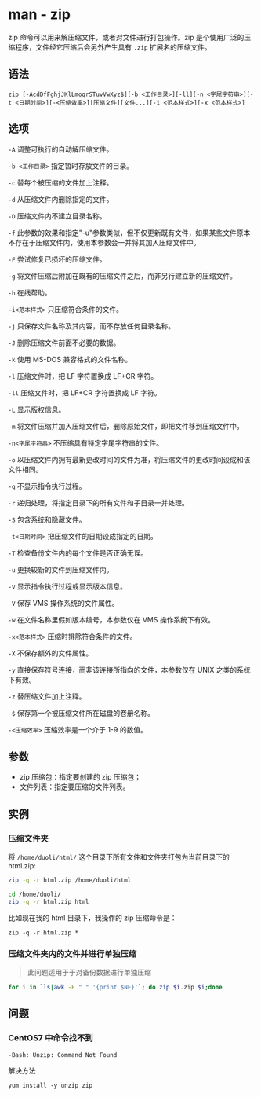 # man - zip

zip 命令可以用来解压缩文件，或者对文件进行打包操作。zip 是个使用广泛的压缩程序，文件经它压缩后会另外产生具有 `.zip` 扩展名的压缩文件。

## 语法

```
zip [-AcdDfFghjJKlLmoqrSTuvVwXyz$][-b <工作目录>][-ll][-n <字尾字符串>][-t <日期时间>][-<压缩效率>][压缩文件][文件...][-i <范本样式>][-x <范本样式>]
```

## 选项

`-A`
调整可执行的自动解压缩文件。

`-b <工作目录>`
指定暂时存放文件的目录。

`-c`
替每个被压缩的文件加上注释。

`-d`
从压缩文件内删除指定的文件。

`-D`
压缩文件内不建立目录名称。

`-f`
此参数的效果和指定"-u"参数类似，但不仅更新既有文件，如果某些文件原本不存在于压缩文件内，使用本参数会一并将其加入压缩文件中。

`-F`
尝试修复已损坏的压缩文件。

`-g`
将文件压缩后附加在既有的压缩文件之后，而非另行建立新的压缩文件。

`-h`
在线帮助。

`-i<范本样式>`
只压缩符合条件的文件。

`-j`
只保存文件名称及其内容，而不存放任何目录名称。

`-J`
删除压缩文件前面不必要的数据。

`-k`
使用 MS-DOS 兼容格式的文件名称。

`-l`
压缩文件时，把 LF 字符置换成 LF+CR 字符。

`-ll`
压缩文件时，把 LF+CR 字符置换成 LF 字符。

`-L`
显示版权信息。

`-m`
将文件压缩并加入压缩文件后，删除原始文件，即把文件移到压缩文件中。

`-n<字尾字符串>`
不压缩具有特定字尾字符串的文件。

`-o`
以压缩文件内拥有最新更改时间的文件为准，将压缩文件的更改时间设成和该文件相同。

`-q`
不显示指令执行过程。

`-r`
递归处理，将指定目录下的所有文件和子目录一并处理。

`-S`
包含系统和隐藏文件。

`-t<日期时间>`
把压缩文件的日期设成指定的日期。

`-T`
检查备份文件内的每个文件是否正确无误。

`-u`
更换较新的文件到压缩文件内。

`-v`
显示指令执行过程或显示版本信息。

`-V`
保存 VMS 操作系统的文件属性。

`-w`
在文件名称里假如版本编号，本参数仅在 VMS 操作系统下有效。

`-x<范本样式>`
压缩时排除符合条件的文件。

`-X`
不保存额外的文件属性。

`-y`
直接保存符号连接，而非该连接所指向的文件，本参数仅在 UNIX 之类的系统下有效。

`-z`
替压缩文件加上注释。

`-$`
保存第一个被压缩文件所在磁盘的卷册名称。

`-<压缩效率>`
压缩效率是一个介于 1-9 的数值。

## 参数

-   zip 压缩包：指定要创建的 zip 压缩包；
-   文件列表：指定要压缩的文件列表。

## 实例

### 压缩文件夹

将 `/home/duoli/html/` 这个目录下所有文件和文件夹打包为当前目录下的 html.zip:

```bash
zip -q -r html.zip /home/duoli/html

cd /home/duoli/
zip -q -r html.zip html
```

比如现在我的 html 目录下，我操作的 zip 压缩命令是：

```
zip -q -r html.zip *
```

### 压缩文件夹内的文件并进行单独压缩

> 此问题适用于于对备份数据进行单独压缩

```bash
for i in `ls|awk -F " " '{print $NF}'`; do zip $i.zip $i;done
```

## 问题

### CentOS7 中命令找不到

```
-Bash: Unzip: Command Not Found
```

解决方法

```
yum install -y unzip zip
```
